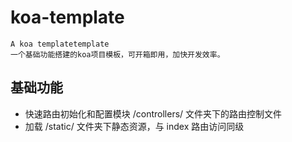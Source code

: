 # koa-template

```
A koa templatetemplate
一个基础功能搭建的koa项目模板，可开箱即用，加快开发效率。
```

## 基础功能

-  快速路由初始化和配置模块 /controllers/ 文件夹下的路由控制文件
-  加载 /static/ 文件夹下静态资源，与 index 路由访问同级
